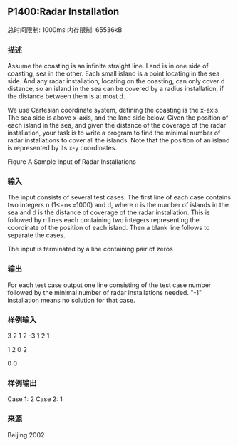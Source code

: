 ## P1400:Radar Installation

总时间限制: 1000ms 内存限制: 65536kB

### 描述

Assume the coasting is an infinite straight line. Land is in one side of coasting, sea in the other. Each small island is a point locating in the sea side. And any radar installation, locating on the coasting, can only cover d distance, so an island in the sea can be covered by a radius installation, if the distance between them is at most d.

We use Cartesian coordinate system, defining the coasting is the x-axis. The sea side is above x-axis, and the land side below. Given the position of each island in the sea, and given the distance of the coverage of the radar installation, your task is to write a program to find the minimal number of radar installations to cover all the islands. Note that the position of an island is represented by its x-y coordinates.

Figure A Sample Input of Radar Installations

### 输入

The input consists of several test cases. The first line of each case contains two integers n (1<=n<=1000) and d, where n is the number of islands in the sea and d is the distance of coverage of the radar installation. This is followed by n lines each containing two integers representing the coordinate of the position of each island. Then a blank line follows to separate the cases.

The input is terminated by a line containing pair of zeros

### 输出

For each test case output one line consisting of the test case number followed by the minimal number of radar installations needed. "-1" installation means no solution for that case.

### 样例输入

3 2
1 2
-3 1
2 1

1 2
0 2

0 0

### 样例输出

Case 1: 2
Case 2: 1

### 来源

Beijing 2002